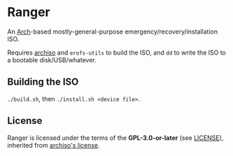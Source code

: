 # Ranger

An [Arch](https://archlinux.org)-based mostly-general-purpose emergency/recovery/installation ISO.

Requires [archiso](https://github.com/archlinux/archiso) and `erofs-utils` to build the ISO, and `dd` to write the ISO to a bootable disk/USB/whatever.

## Building the ISO

`./build.sh`, then `./install.sh <device file>`.

## License

Ranger is licensed under the terms of the **GPL-3.0-or-later** (see [LICENSE](LICENSE)), inherited from [archiso's license](https://github.com/archlinux/archiso/blob/master/LICENSE).